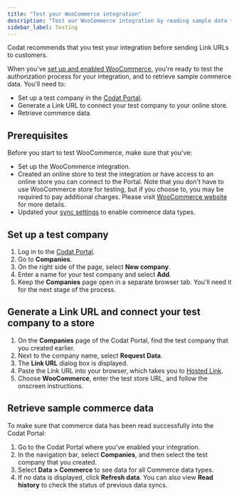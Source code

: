 ```yaml
---
title: "Test your WooCommerce integration"
description: "Test our WooCommerce integration by reading sample data to a test company"
sidebar_label: Testing
---
```


Codat recommends that you test your integration before sending Link URLs to customers.

When you've [set up and enabled WooCommerce](/integrations/commerce/woocommerce/commerce-woocommerce-setup), you're ready to test the authorization process for your integration, and to retrieve sample commerce data. You'll need to:

- Set up a test company in the <a href="https://app.codat.io" target="_blank"> Codat Portal</a>.
- Generate a Link URL to connect your test company to your online store.
- Retrieve commerce data.

## Prerequisites

Before you start to test WooCommerce, make sure that you've:

- Set up the WooCommerce integration.
- Created an online store to test the integration or have access to an online store you can connect to the Portal. Note that you don't have to use WooCommerce store for testing, but if you choose to, you may be required to pay additional charges. Please visit [WooCommerce website](https://woocommerce.com/hosting-solutions/) for more details.
- Updated your [sync settings](/integrations/commerce/commerce-sync-settings) to enable commerce data types.

## Set up a test company

1. Log in to the <a href="https://app.codat.io" target="_blank">Codat Portal</a>.
2. Go to **Companies**.
3. On the right side of the page, select **New company**.
4. Enter a name for your test company and select **Add**.
5. Keep the **Companies** page open in a separate browser tab. You'll need it for the next stage of the process.

## Generate a Link URL and connect your test company to a store

1. On the **Companies** page of the Codat Portal, find the test company that you created earlier.
2. Next to the company name, select **Request Data**.
3. The **Link URL** dialog box is displayed.
4. Paste the Link URL into your browser, which takes you to [Hosted Link](/auth-flow/authorize-hosted-link).
5. Choose **WooCommerce**, enter the test store URL, and follow the onscreen instructions.

## Retrieve sample commerce data

To make sure that commerce data has been read successfully into the Codat Portal:

1. Go to the Codat Portal where you've enabled your integration.
2. In the navigation bar, select **Companies**, and then select the test company that you created.
3. Select **Data > Commerce** to see data for all Commerce data types.
4. If no data is displayed, click **Refresh data**. You can also view **Read history** to check the status of previous data syncs.
